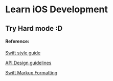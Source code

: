 # Learn iOS Development
## Try Hard mode :D


#### Reference:

[Swift style guide](https://github.com/raywenderlich/swift-style-guide)

[API Design guidelines](https://swift.org/documentation/api-design-guidelines/)

[Swift Markup Formatting](https://developer.apple.com/library/content/documentation/Xcode/Reference/xcode_markup_formatting_ref/)


